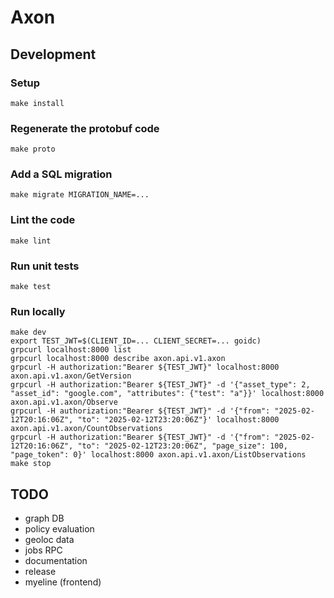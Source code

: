# Axon

## Development

### Setup

```shell
make install
```

### Regenerate the protobuf code

```shell
make proto
```

### Add a SQL migration

```shell
make migrate MIGRATION_NAME=...
```

### Lint the code

```shell
make lint
```

### Run unit tests

```shell
make test
```

### Run locally

```shell
make dev
export TEST_JWT=$(CLIENT_ID=... CLIENT_SECRET=... goidc)
grpcurl localhost:8000 list
grpcurl localhost:8000 describe axon.api.v1.axon
grpcurl -H authorization:"Bearer ${TEST_JWT}" localhost:8000 axon.api.v1.axon/GetVersion
grpcurl -H authorization:"Bearer ${TEST_JWT}" -d '{"asset_type": 2, "asset_id": "google.com", "attributes": {"test": "a"}}' localhost:8000 axon.api.v1.axon/Observe
grpcurl -H authorization:"Bearer ${TEST_JWT}" -d '{"from": "2025-02-12T20:16:06Z", "to": "2025-02-12T23:20:06Z"}' localhost:8000 axon.api.v1.axon/CountObservations
grpcurl -H authorization:"Bearer ${TEST_JWT}" -d '{"from": "2025-02-12T20:16:06Z", "to": "2025-02-12T23:20:06Z", "page_size": 100, "page_token": 0}' localhost:8000 axon.api.v1.axon/ListObservations
make stop
```

## TODO

- graph DB
- policy evaluation
- geoloc data
- jobs RPC
- documentation
- release
- myeline (frontend)
